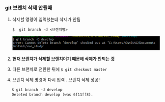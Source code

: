 ### git 브랜치 삭제 안될때
1.  삭제할 명령어 입력했는데 삭제가 안됨

	```$  git branch -d <브랜치명>```

	<img src="../img/branchremove.PNG">
2. **현재 브랜치가 삭제할 브랜치이기 때문에 삭제가 안되는 것**
3.  다른 브랜치로 전환한 뒤에
	```$ git checkout master```
4.  브랜치 삭제 명령어 다시 입력 . 브랜치 삭제 성공!
 ``` 
	$ git branch -d develop
	Deleted branch develop (was 6f11ff8).
```
